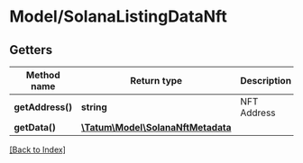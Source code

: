 # Model/SolanaListingDataNft

## Getters

Method name | Return type | Description | Notes
------------ | ------------- | ------------- | -------------
**getAddress()** | **string** | NFT Address |
**getData()** | [**\Tatum\Model\SolanaNftMetadata**](SolanaNftMetadata.md) |  |

[[Back to Index]](../index.md)
